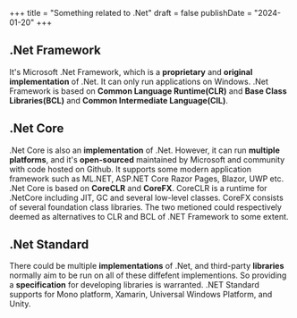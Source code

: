 +++
title = "Something related to .Net"
draft = false
publishDate = "2024-01-20"
+++

## .Net Framework
It's Microsoft .Net Framework, which is a **proprietary** and **original implementation** of .Net. It can only run applications on Windows. .Net Framework is based on **Common Language Runtime(CLR)**  and **Base Class Libraries(BCL)** and **Common Intermediate Language(CIL)**.

## .Net Core 
.Net Core is also an **implementation** of .Net. However, it can run **multiple platforms**, and it's **open-sourced** maintained by Microsoft and community with code hosted on Github. It supports some modern application framework such as ML.NET, ASP.NET Core Razor Pages, Blazor, UWP etc. .Net Core is based on **CoreCLR** and **CoreFX**. CoreCLR is a runtime for .NetCore including JIT, GC and several low-level classes. CoreFX consists of several foundation class libraries. The two metioned could respectively deemed as alternatives to CLR and BCL of .NET Framework to some extent. 

## .Net Standard 
There could be multiple **implementations** of .Net, and third-party **libraries** normally aim to be run on all of these diffefent implementions. So providing a **specification** for developing libraries is warranted. .NET Standard supports for Mono platform, Xamarin, Universal Windows Platform, and Unity.

